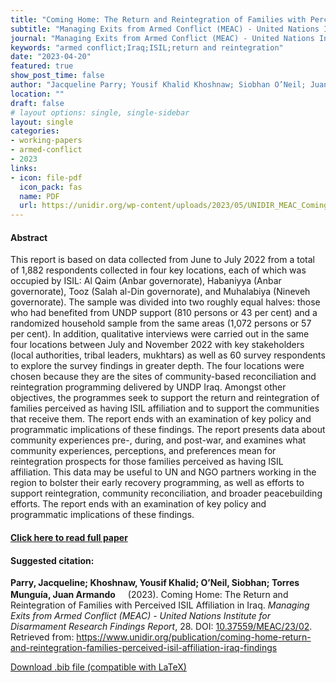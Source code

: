 ```yaml
---
title: "Coming Home: The Return and Reintegration of Families with Perceived ISIL Affiliation in Iraq"
subtitle: "Managing Exits from Armed Conflict (MEAC) - United Nations Institute for Disarmament Research Findings Report" 
journal: "Managing Exits from Armed Conflict (MEAC) - United Nations Institute for Disarmament Research Findings Report" 
keywords: "armed conflict;Iraq;ISIL;return and reintegration" 
date: "2023-04-20"
featured: true
show_post_time: false
author: "Jacqueline Parry; Yousif Khalid Khoshnaw; Siobhan O’Neil; Juan Armando Torres Munguía"
location: ""
draft: false
# layout options: single, single-sidebar
layout: single
categories:
- working-papers
- armed-conflict
- 2023
links:
- icon: file-pdf
  icon_pack: fas
  name: PDF
  url: https://unidir.org/wp-content/uploads/2023/05/UNIDIR_MEAC_Coming_Home_Return_Reintegration_Families_Perceived_ISIL_Affiliation_Iraq.pdf
---
```




<h4> Abstract </h4>
<p> This report is based on data collected from June to July 2022 from a total of 1,882 respondents collected in four key locations, each of which was occupied by ISIL: Al Qaim (Anbar governorate), Habaniyya (Anbar governorate), Tooz (Salah al-Din governorate), and Muhalabiya (Nineveh governorate). The sample was divided into two roughly equal halves: those who had benefited from UNDP support (810 persons or 43 per cent) and a randomized household sample from the same areas (1,072 persons or 57 per cent). In addition, qualitative interviews were carried out in the same four locations between July and November 2022 with key stakeholders (local authorities, tribal leaders, mukhtars) as well as 60 survey respondents to explore the survey findings in greater depth.
The four locations were chosen because they are the sites of community-based reconciliation and reintegration programming delivered by UNDP Iraq. Amongst other objectives, the programmes seek to support the return and reintegration of families perceived as having ISIL affiliation and to support the communities that receive them. The report ends with an examination of key policy and programmatic implications of these findings. The report presents data about community experiences pre-, during, and post-war, and examines what community experiences, perceptions, and preferences mean for reintegration prospects for those families perceived as having ISIL affiliation. This data may be useful to UN and NGO partners working in the region to bolster their early recovery programming, as well as efforts to support reintegration, community reconciliation, and broader peacebuilding efforts. The report ends with an examination of key policy and programmatic implications of these findings. </p>

<h4> <a href="https://www.unidir.org/publication/coming-home-return-and-reintegration-families-perceived-isil-affiliation-iraq-findings" target="_blank"> Click here to read full paper </a></h4>

<h4>Suggested citation: </h4>
<p><b>Parry, Jacqueline; Khoshnaw, Yousif Khalid; O’Neil, Siobhan; Torres Munguía, Juan Armando<a href="https://orcid.org/0000-0003-3432-6941"><img src="https://fontawesome.com/icons/orcid?f=brands&s=solid" height="16" width="16" ></a></b> (2023). Coming Home: The Return and Reintegration of Families with Perceived ISIL Affiliation in Iraq. <i>Managing Exits from Armed Conflict (MEAC) - United Nations Institute for Disarmament Research Findings Report</i>, 28. DOI: <a href="https://www.unidir.org/publication/coming-home-return-and-reintegration-families-perceived-isil-affiliation-iraq-findings" target="_blank">10.37559/MEAC/23/02</a>. Retrieved from: <a href="https://www.unidir.org/publication/coming-home-return-and-reintegration-families-perceived-isil-affiliation-iraq-findings" target="_blank">https://www.unidir.org/publication/coming-home-return-and-reintegration-families-perceived-isil-affiliation-iraq-findings</a></p>

<a href="cite.bib" download="cite.bib" class="button"> Download .bib file (compatible with LaTeX) </a>
